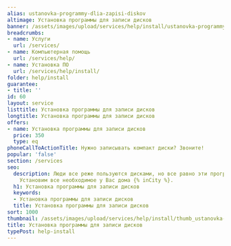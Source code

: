 ```yaml
---
alias: ustanovka-programmy-dlia-zapisi-diskov
altimage: Установка программы для записи дисков
banner: /assets/images/upload/services/help/install/ustanovka-programmy-dlia-zapisi-diskov.jpg
breadcrumbs:
- name: Услуги
  url: /services/
- name: Компьютерная помощь
  url: /services/help/
- name: Установка ПО
  url: /services/help/install/
folder: help/install
guarantee:
- title: ''
id: 60
layout: service
listtitle: Установка программы для записи дисков
longtitle: Установка программы для записи дисков
offers:
- name: Установка программы для записи дисков
  price: 350
  type: eq
phoneCallToActionTitle: Нужно записывать компакт диски? Звоните!
popular: 'false'
section: /services
seo:
  description: Люди все реже пользуются дисками, но все равно эти программы еще актуальны.
    Установим все необходимое у Вас дома {% inCity %}.
  h1: Установка программы для записи дисков
  keywords:
  - Установка программы для записи дисков
  title: Установка программы для записи дисков
sort: 1000
thumbnail: /assets/images/upload/services/help/install/thumb_ustanovka-programmy-dlia-zapisi-diskov.jpg
title: Установка программы для записи дисков
typePost: help-install
---
```

